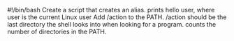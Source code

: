#!/bin/bash
Create a script that creates an alias.
prints hello user, where user is the current Linux user
Add /action to the PATH. /action should be the last directory the shell looks into when looking for a program.
counts the number of directories in the PATH.
